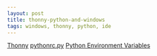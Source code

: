 ```yaml
---
layout: post
title: thonny-python-and-windows
tags: windows, thonny, python, ide
---
```


[Thonny](http://thonny.org/)
[pythonrc.py](https://github.com/ikem-krueger/code_snippets/blob/master/python/pythonrc.py)
[Python Environment Variables](https://www.tutorialspoint.com/python/python_environment.htm)
